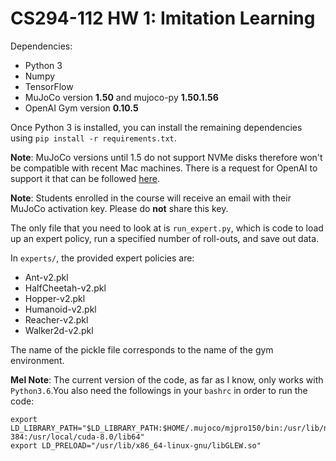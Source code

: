 # CS294-112 HW 1: Imitation Learning

Dependencies:
 * Python 3
 * Numpy
 * TensorFlow
 * MuJoCo version **1.50** and mujoco-py **1.50.1.56**
 * OpenAI Gym version **0.10.5**

Once Python 3 is installed, you can install the remaining dependencies using `pip install -r requirements.txt`.

**Note**: MuJoCo versions until 1.5 do not support NVMe disks therefore won't be compatible with recent Mac machines.
There is a request for OpenAI to support it that can be followed [here](https://github.com/openai/gym/issues/638).

**Note**: Students enrolled in the course will receive an email with their MuJoCo activation key. Please do **not** share this key.

The only file that you need to look at is `run_expert.py`, which is code to load up an expert policy, run a specified number of roll-outs, and save out data.

In `experts/`, the provided expert policies are:
* Ant-v2.pkl
* HalfCheetah-v2.pkl
* Hopper-v2.pkl
* Humanoid-v2.pkl
* Reacher-v2.pkl
* Walker2d-v2.pkl

The name of the pickle file corresponds to the name of the gym environment.

**Mel Note**: The current version of the code, as far as I know, only works with `Python3.6`.You also need the followings in your `bashrc` in order to run the code:
```
export LD_LIBRARY_PATH="$LD_LIBRARY_PATH:$HOME/.mujoco/mjpro150/bin:/usr/lib/nvidia-384:/usr/local/cuda-8.0/lib64"
export LD_PRELOAD="/usr/lib/x86_64-linux-gnu/libGLEW.so"
```
